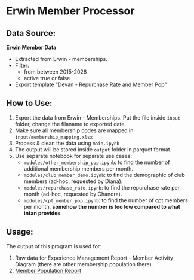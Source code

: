 # Erwin Member Processor

## Data Source:

**Erwin Member Data**
- Extracted from Erwin - memberships.
- Filter: 
    - from between 2015-2028
    - active true or false
- Export template "Devan - Repurchase Rate and Member Pop"

## How to Use:

1. Export the data from Erwin - Memberships. Put the file inside `input` folder, change the filaname to exported date.
2. Make sure all membership codes are mapped in `input/membership_mapping.xlsx`
3. Process & clean the data using `main.ipynb`
4. The output will be stored inside `output` folder in parquet format.
5. Use separate notebook for separate use cases:
   - `modules/other_membership_pop.ipynb`: to find the number of additional membership members per month.
   - `modules/club_member_demo.ipynb`: to find the demographic of club members (ad-hoc, requested by Diana).
   - `modules/repurchase_rate.ipynb`: to find the repurchase rate per month (ad-hoc, requested by Chandra).
   - `modules/cpt_member_pop.ipynb`: to find the number of cpt members per month. **somehow the number is too low compared to what intan provides**.

## Usage:

The output of this program is used for:

1. Raw data for Experience Management Report - Member Activity Diagram (there are other membership population there).
2. [Member Population Report](https://docs.google.com/spreadsheets/d/1oIq_27yHAZ8WB5F3cKg-tfoBpT7woDqh/edit#gid=1001742099)